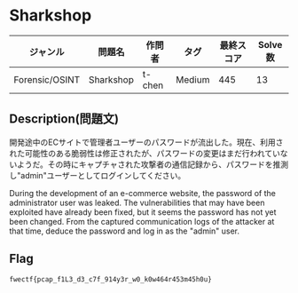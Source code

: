 # Sharkshop

|ジャンル|問題名|作問者|タグ|最終スコア|Solve数|
|---|---|---|---|---|---|
|Forensic/OSINT|Sharkshop|t-chen|Medium|445|13|
## Description(問題文)

開発途中のECサイトで管理者ユーザーのパスワードが流出した。現在、利用された可能性のある脆弱性は修正されたが、パスワードの変更はまだ行われていないようだ。その時にキャプチャされた攻撃者の通信記録から、パスワードを推測し"admin"ユーザーとしてログインしてください。

During the development of an e-commerce website, the password of the administrator user was leaked. The vulnerabilities that may have been exploited have already been fixed, but it seems the password has not yet been changed. From the captured communication logs of the attacker at that time, deduce the password and log in as the "admin" user.

## Flag

`fwectf{pcap_f1L3_d3_c7f_914y3r_w0_k0w464r453m45h0u}`

